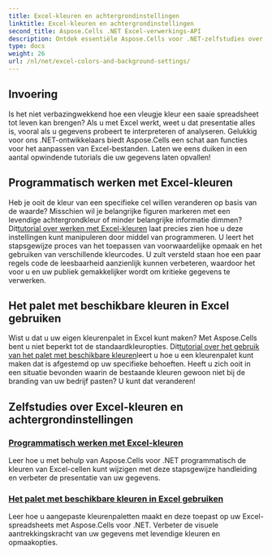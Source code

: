 ```yaml
---
title: Excel-kleuren en achtergrondinstellingen
linktitle: Excel-kleuren en achtergrondinstellingen
second_title: Aspose.Cells .NET Excel-verwerkings-API
description: Ontdek essentiële Aspose.Cells voor .NET-zelfstudies over Excel-kleuren en achtergrondinstellingen om uw gegevenspresentatie te optimaliseren en de visuele aantrekkingskracht te vergroten.
type: docs
weight: 26
url: /nl/net/excel-colors-and-background-settings/
---
```

## Invoering

Is het niet verbazingwekkend hoe een vleugje kleur een saaie spreadsheet tot leven kan brengen? Als u met Excel werkt, weet u dat presentatie alles is, vooral als u gegevens probeert te interpreteren of analyseren. Gelukkig voor ons .NET-ontwikkelaars biedt Aspose.Cells een schat aan functies voor het aanpassen van Excel-bestanden. Laten we eens duiken in een aantal opwindende tutorials die uw gegevens laten opvallen!

## Programmatisch werken met Excel-kleuren

Heb je ooit de kleur van een specifieke cel willen veranderen op basis van de waarde? Misschien wil je belangrijke figuren markeren met een levendige achtergrondkleur of minder belangrijke informatie dimmen? Dit[tutorial over werken met Excel-kleuren](./working-with-excel-colors/) laat precies zien hoe u deze instellingen kunt manipuleren door middel van programmeren. U leert het stapsgewijze proces van het toepassen van voorwaardelijke opmaak en het gebruiken van verschillende kleurcodes. U zult versteld staan hoe een paar regels code de leesbaarheid aanzienlijk kunnen verbeteren, waardoor het voor u en uw publiek gemakkelijker wordt om kritieke gegevens te verwerken.

## Het palet met beschikbare kleuren in Excel gebruiken

 Wist u dat u uw eigen kleurenpalet in Excel kunt maken? Met Aspose.Cells bent u niet beperkt tot de standaardkleuropties. Dit[tutorial over het gebruik van het palet met beschikbare kleuren](./using-palette-of-available-colors/)leert u hoe u een kleurenpalet kunt maken dat is afgestemd op uw specifieke behoeften. Heeft u zich ooit in een situatie bevonden waarin de bestaande kleuren gewoon niet bij de branding van uw bedrijf pasten? U kunt dat veranderen!

## Zelfstudies over Excel-kleuren en achtergrondinstellingen
### [Programmatisch werken met Excel-kleuren](./working-with-excel-colors/)
Leer hoe u met behulp van Aspose.Cells voor .NET programmatisch de kleuren van Excel-cellen kunt wijzigen met deze stapsgewijze handleiding en verbeter de presentatie van uw gegevens.
### [Het palet met beschikbare kleuren in Excel gebruiken](./using-palette-of-available-colors/)
Leer hoe u aangepaste kleurenpaletten maakt en deze toepast op uw Excel-spreadsheets met Aspose.Cells voor .NET. Verbeter de visuele aantrekkingskracht van uw gegevens met levendige kleuren en opmaakopties.